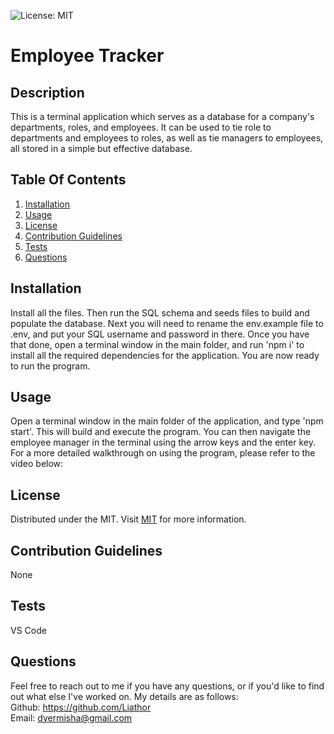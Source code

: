 ![License: MIT](https://img.shields.io/badge/License-MIT-yellow.svg)

# Employee Tracker

## Description
This is a terminal application which serves as a database for a company's departments, roles, and employees. It can be used to tie role to departments and employees to roles, as well as tie managers to employees, all stored in a simple but effective database.

## Table Of Contents
1. [Installation](#installation)
2. [Usage](#usage)
3. [License](#license)
4. [Contribution Guidelines](#contribution)
5. [Tests](#tests)
6. [Questions](#questions)

## Installation
Install all the files. Then run the SQL schema and seeds files to build and populate the database. Next you will need to rename the env.example file to .env, and put your SQL username and password in there. Once you have that done, open a terminal window in the main folder, and run 'npm i' to install all the required dependencies for the application. You are now ready to run the program.

## Usage
Open a terminal window in the main folder of the application, and type 'npm start'. This will build and execute the program. You can then navigate the employee manager in the terminal using the arrow keys and the enter key. For a more detailed walkthrough on using the program, please refer to the video below:

## License
Distributed under the MIT. Visit [MIT](https://opensource.org/licenses/MIT) for more information.

## Contribution Guidelines
None

## Tests
VS Code

## Questions
Feel free to reach out to me if you have any questions, or if you'd like to find out what else I've worked on. My details are as follows:  
  Github: https://github.com/Liathor  
  Email: dyermisha@gmail.com  
